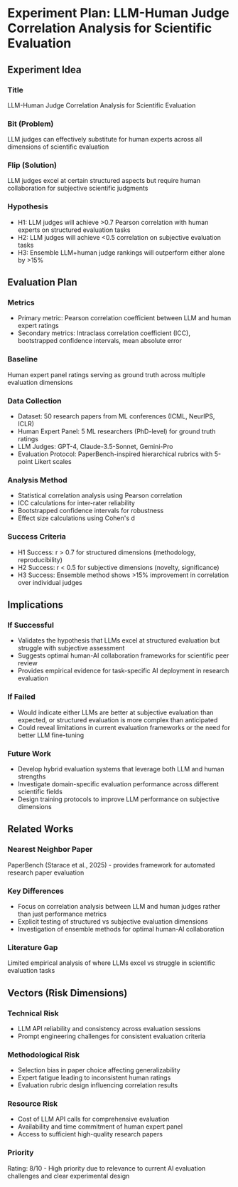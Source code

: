 # Experiment Plan: LLM-Human Judge Correlation Analysis for Scientific Evaluation

## Experiment Idea
### Title
LLM-Human Judge Correlation Analysis for Scientific Evaluation

### Bit (Problem)
LLM judges can effectively substitute for human experts across all dimensions of scientific evaluation

### Flip (Solution)
LLM judges excel at certain structured aspects but require human collaboration for subjective scientific judgments

### Hypothesis
- H1: LLM judges will achieve >0.7 Pearson correlation with human experts on structured evaluation tasks
- H2: LLM judges will achieve <0.5 correlation on subjective evaluation tasks  
- H3: Ensemble LLM+human judge rankings will outperform either alone by >15%

## Evaluation Plan
### Metrics
- Primary metric: Pearson correlation coefficient between LLM and human expert ratings
- Secondary metrics: Intraclass correlation coefficient (ICC), bootstrapped confidence intervals, mean absolute error

### Baseline
Human expert panel ratings serving as ground truth across multiple evaluation dimensions

### Data Collection
- Dataset: 50 research papers from ML conferences (ICML, NeurIPS, ICLR)
- Human Expert Panel: 5 ML researchers (PhD-level) for ground truth ratings
- LLM Judges: GPT-4, Claude-3.5-Sonnet, Gemini-Pro
- Evaluation Protocol: PaperBench-inspired hierarchical rubrics with 5-point Likert scales

### Analysis Method
- Statistical correlation analysis using Pearson correlation
- ICC calculations for inter-rater reliability
- Bootstrapped confidence intervals for robustness
- Effect size calculations using Cohen's d

### Success Criteria
- H1 Success: r > 0.7 for structured dimensions (methodology, reproducibility)
- H2 Success: r < 0.5 for subjective dimensions (novelty, significance)
- H3 Success: Ensemble method shows >15% improvement in correlation over individual judges

## Implications
### If Successful
- Validates the hypothesis that LLMs excel at structured evaluation but struggle with subjective assessment
- Suggests optimal human-AI collaboration frameworks for scientific peer review
- Provides empirical evidence for task-specific AI deployment in research evaluation

### If Failed
- Would indicate either LLMs are better at subjective evaluation than expected, or structured evaluation is more complex than anticipated
- Could reveal limitations in current evaluation frameworks or the need for better LLM fine-tuning

### Future Work
- Develop hybrid evaluation systems that leverage both LLM and human strengths
- Investigate domain-specific evaluation performance across different scientific fields
- Design training protocols to improve LLM performance on subjective dimensions

## Related Works
### Nearest Neighbor Paper
PaperBench (Starace et al., 2025) - provides framework for automated research paper evaluation

### Key Differences
- Focus on correlation analysis between LLM and human judges rather than just performance metrics
- Explicit testing of structured vs subjective evaluation dimensions
- Investigation of ensemble methods for optimal human-AI collaboration

### Literature Gap
Limited empirical analysis of where LLMs excel vs struggle in scientific evaluation tasks

## Vectors (Risk Dimensions)
### Technical Risk
- LLM API reliability and consistency across evaluation sessions
- Prompt engineering challenges for consistent evaluation criteria

### Methodological Risk
- Selection bias in paper choice affecting generalizability
- Expert fatigue leading to inconsistent human ratings
- Evaluation rubric design influencing correlation results

### Resource Risk
- Cost of LLM API calls for comprehensive evaluation
- Availability and time commitment of human expert panel
- Access to sufficient high-quality research papers

### Priority
Rating: 8/10 - High priority due to relevance to current AI evaluation challenges and clear experimental design
